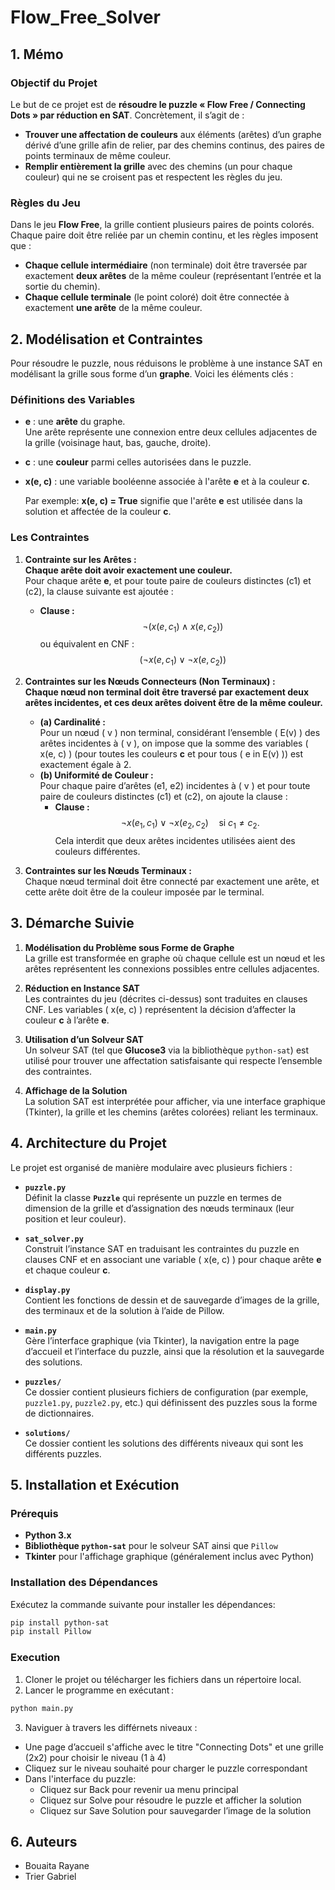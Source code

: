 # **Flow_Free_Solver**

## **1. Mémo**

### **Objectif du Projet**

Le but de ce projet est de **résoudre le puzzle « Flow Free / Connecting Dots » par réduction en SAT**. Concrètement, il s’agit de :

- **Trouver une affectation de couleurs** aux éléments (arêtes) d’un graphe dérivé d’une grille afin de relier, par des chemins continus, des paires de points terminaux de même couleur.
- **Remplir entièrement la grille** avec des chemins (un pour chaque couleur) qui ne se croisent pas et respectent les règles du jeu.

### **Règles du Jeu**

Dans le jeu **Flow Free**, la grille contient plusieurs paires de points colorés. Chaque paire doit être reliée par un chemin continu, et les règles imposent que :

- **Chaque cellule intermédiaire** (non terminale) doit être traversée par exactement **deux arêtes** de la même couleur (représentant l’entrée et la sortie du chemin).
- **Chaque cellule terminale** (le point coloré) doit être connectée à exactement **une arête** de la même couleur.

## **2. Modélisation et Contraintes**

Pour résoudre le puzzle, nous réduisons le problème à une instance SAT en modélisant la grille sous forme d’un **graphe**. Voici les éléments clés :

### **Définitions des Variables**

- **e** : une **arête** du graphe.  
  Une arête représente une connexion entre deux cellules adjacentes de la grille (voisinage haut, bas, gauche, droite).

- **c** : une **couleur** parmi celles autorisées dans le puzzle.  

- **x(e, c)** : une variable booléenne associée à l'arête **e** et à la couleur **c**.  
  
  Par exemple: **x(e, c) = True** signifie que l'arête **e** est utilisée dans la solution et affectée de la couleur **c**.

### **Les Contraintes**

1. **Contrainte sur les Arêtes :**  
   **Chaque arête doit avoir exactement une couleur.**  
   Pour chaque arête **e**, et pour toute paire de couleurs distinctes (c1) et (c2), la clause suivante est ajoutée :
   - **Clause :**  
     $$
     \lnot \bigl(x(e, c_1) \land x(e, c_2)\bigr)
     $$
     ou équivalent en CNF :
     $$
     \bigl(\lnot x(e, c_1) \lor \lnot x(e, c_2)\bigr)
     $$

2. **Contraintes sur les Nœuds Connecteurs (Non Terminaux) :**  
   **Chaque nœud non terminal doit être traversé par exactement deux arêtes incidentes, et ces deux arêtes doivent être de la même couleur.**  
   - **(a) Cardinalité :**  
     Pour un nœud \( v \) non terminal, considérant l’ensemble \( E(v) \) des arêtes incidentes à \( v \), on impose que la somme des variables \( x(e, c) \) (pour toutes les couleurs **c** et pour tous \( e in E(v) \)) est exactement égale à 2.
   - **(b) Uniformité de Couleur :**  
     Pour chaque paire d’arêtes (e1, e2) incidentes à \( v \) et pour toute paire de couleurs distinctes (c1) et (c2), on ajoute la clause :
     - **Clause :**  
       $$
       \lnot x(e_1, c_1) \lor \lnot x(e_2, c_2) \quad \text{si } c_1 \neq c_2.
       $$
     Cela interdit que deux arêtes incidentes utilisées aient des couleurs différentes.

3. **Contraintes sur les Nœuds Terminaux :**  
   Chaque nœud terminal doit être connecté par exactement une arête, et cette arête doit être de la couleur imposée par le terminal.

## **3. Démarche Suivie**

1. **Modélisation du Problème sous Forme de Graphe**  
   La grille est transformée en graphe où chaque cellule est un nœud et les arêtes représentent les connexions possibles entre cellules adjacentes.

2. **Réduction en Instance SAT**  
   Les contraintes du jeu (décrites ci-dessus) sont traduites en clauses CNF. Les variables \( x(e, c) \) représentent la décision d’affecter la couleur **c** à l’arête **e**.

3. **Utilisation d’un Solveur SAT**  
   Un solveur SAT (tel que **Glucose3** via la bibliothèque `python-sat`) est utilisé pour trouver une affectation satisfaisante qui respecte l’ensemble des contraintes.

4. **Affichage de la Solution**  
   La solution SAT est interprétée pour afficher, via une interface graphique (Tkinter), la grille et les chemins (arêtes colorées) reliant les terminaux.

## **4. Architecture du Projet**

Le projet est organisé de manière modulaire avec plusieurs fichiers :

- **`puzzle.py`**  
  Définit la classe **`Puzzle`** qui représente un puzzle en termes de dimension de la grille et d’assignation des nœuds terminaux (leur position et leur couleur).

- **`sat_solver.py`**  
  Construit l’instance SAT en traduisant les contraintes du puzzle en clauses CNF et en associant une variable \( x(e, c) \) pour chaque arête **e** et chaque couleur **c**.

- **`display.py`**  
  Contient les fonctions de dessin et de sauvegarde d’images de la grille, des terminaux et de la solution à l’aide de Pillow.

- **`main.py`**  
  Gère l’interface graphique (via Tkinter), la navigation entre la page d’accueil et l’interface du puzzle, ainsi que la résolution et la sauvegarde des solutions.

- **`puzzles/`**  
  Ce dossier contient plusieurs fichiers de configuration (par exemple, `puzzle1.py`, `puzzle2.py`, etc.) qui définissent des puzzles sous la forme de dictionnaires.

- **`solutions/`**  
  Ce dossier contient les solutions des différents niveaux qui sont les différents puzzles.


## **5. Installation et Exécution**

### **Prérequis**

- **Python 3.x**
- **Bibliothèque `python-sat`** pour le solveur SAT ainsi que `Pillow`
- **Tkinter** pour l'affichage graphique (généralement inclus avec Python)

### **Installation des Dépendances**

Exécutez la commande suivante pour installer les dépendances:

```bash
pip install python-sat
pip install Pillow
```
### **Execution**

1. Cloner le projet ou télécharger les fichiers dans un répertoire local.
2. Lancer le programme en exécutant :
```bash
python main.py
```
3. Naviguer à travers les différnets niveaux :
- Une page d’accueil s'affiche avec le titre "Connecting Dots" et une grille (2x2) pour choisir le niveau (1 à 4)
- Cliquez sur le niveau souhaité pour charger le puzzle correspondant
- Dans l'interface du puzzle:
    - Cliquez sur Back pour revenir ua menu principal
    - Cliquez sur Solve pour résoudre le puzzle et afficher la solution
    - Cliquez sur Save Solution pour sauvegarder l’image de la solution 
## **6. Auteurs**
- Bouaita Rayane
- Trier Gabriel 